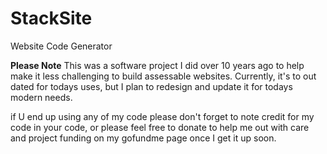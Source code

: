 # StackSite
Website Code Generator
<p>
<b>Please Note</b> This was a software project I did over 10 years ago to help make it less challenging to build assessable websites. Currently, it's to out dated for todays uses, but I plan to redesign and update it for todays modern needs.
</p>
<p>
if U end up using any of my code please don't forget to note credit for my code in your code, or please feel free to donate to help me out with care and project funding on my gofundme page once I get it up soon.
</p>
